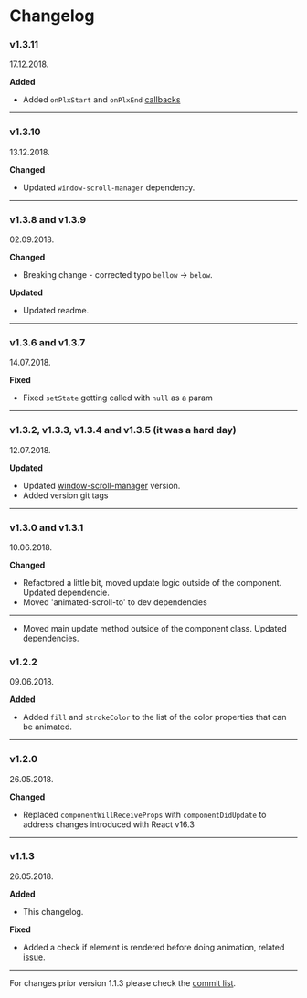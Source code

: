 # Changelog

### v1.3.11

17.12.2018.

**Added**

* Added `onPlxStart` and `onPlxEnd` [callbacks](https://github.com/Stanko/react-plx/pull/48)

-----

### v1.3.10

13.12.2018.

**Changed**

* Updated `window-scroll-manager` dependency.

-----

### v1.3.8 and v1.3.9

02.09.2018.

**Changed**

* Breaking change - corrected typo `bellow` -> `below`.

**Updated**

* Updated readme.

-----

### v1.3.6 and v1.3.7

14.07.2018.

**Fixed**

* Fixed `setState` getting called with `null` as a param

-----

### v1.3.2, v1.3.3, v1.3.4 and v1.3.5 (it was a hard day)

12.07.2018.

**Updated**

* Updated [window-scroll-manager](https://github.com/Stanko/window-scroll-manager) version.
* Added version git tags

-----

### v1.3.0 and v1.3.1

10.06.2018.

**Changed**

* Refactored a little bit, moved update logic outside of the component. Updated dependencie.
* Moved 'animated-scroll-to' to dev dependencies

-----

* Moved main update method outside of the component class. Updated dependencies.

### v1.2.2

09.06.2018.

**Added**

* Added `fill` and `strokeColor` to the list of the color properties that can be animated.


-----

### v1.2.0

26.05.2018.

**Changed**

* Replaced `componentWillReceiveProps` with `componentDidUpdate` to address changes introduced with React v16.3


-----


### v1.1.3

26.05.2018.

**Added**

* This changelog.

**Fixed**

* Added a check if element is rendered before doing animation, related [issue](https://github.com/Stanko/react-plx/issues/17).


-----

For changes prior version 1.1.3 please check the [commit list](https://github.com/Stanko/react-plx/commits/master).
